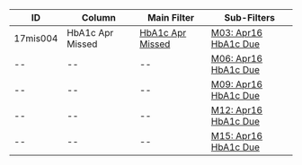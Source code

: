 ID | Column | Main Filter | Sub-Filters | 
-- | ------ | -------| -----------|
17mis004| HbA1c Apr Missed | [HbA1c Apr Missed](https://github.com/Edward-Yao31/Salud-Y-Vida-Report/blob/master/main-filters/missed/HbA1c%20Apr%20Missed) | [M03: Apr16 HbA1c Due](https://github.com/Edward-Yao31/Salud-Y-Vida-Report/blob/master/sub-filters/missed/M03:%20Apr16%20HbA1c%20Due)| 
-- |-- |-- |[M06: Apr16 HbA1c Due](https://github.com/Edward-Yao31/Salud-Y-Vida-Report/blob/master/sub-filters/missed/M06:%20Apr16%20HbA1c%20Due)|
-- |-- |-- |[M09: Apr16 HbA1c Due](https://github.com/Edward-Yao31/Salud-Y-Vida-Report/blob/master/sub-filters/missed/M09:%20Apr16%20HbA1c%20Due)| 
-- |-- |-- |[M12: Apr16 HbA1c Due](https://github.com/Edward-Yao31/Salud-Y-Vida-Report/blob/master/sub-filters/missed/M12:%20Apr16%20HbA1c%20Due)|
-- |-- |-- |[M15: Apr16 HbA1c Due](https://github.com/Edward-Yao31/Salud-Y-Vida-Report/blob/master/sub-filters/missed/M15:%20Apr16%20HbA1c%20Due)|
